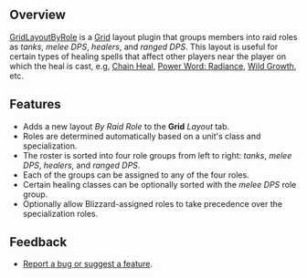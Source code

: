 Overview
--------

[GridLayoutByRole][project] is a [Grid][] layout plugin that groups members into raid roles as _tanks_, _melee DPS_, _healers_, and _ranged DPS_.  This layout is useful for certain types of healing spells that affect other players near the player on which the heal is cast, e.g, [Chain Heal][], [Power Word: Radiance][], [Wild Growth][], etc.

Features
--------

+ Adds a new layout _By Raid Role_ to the __Grid__ _Layout_ tab.
+ Roles are determined automatically based on a unit's class and specialization.
+ The roster is sorted into four role groups from left to right: _tanks_, _melee DPS_, _healers_, and _ranged DPS_.
+ Each of the groups can be assigned to any of the four roles.
+ Certain healing classes can be optionally sorted with the _melee DPS_ role group.
+ Optionally allow Blizzard-assigned roles to take precedence over the specialization roles.

Feedback
--------

+ [Report a bug or suggest a feature][project-issue-tracker].

  [Chain Heal]: https://www.wowdb.com/spells/1064-chain-heal
  [Grid]: https://www.curseforge.com/wow/addons/grid
  [Power Word: Radiance]: https://www.wowdb.com/spells/194509-power-word-radiance
  [Wild Growth]: https://www.wowdb.com/spells/48438-wild-growth
  [project]: https://www.curseforge.com/wow/addons/grid-layout-by-role
  [project-issue-tracker]: https://github.com/ultijlam/grid-layout-by-role/issues